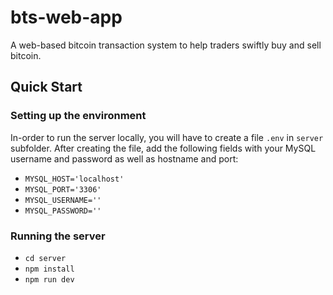 # bts-web-app
A web-based bitcoin transaction system to help traders swiftly buy and sell bitcoin. 

## Quick Start

### Setting up the environment
In-order to run the server locally, you will have to create a file `.env` in `server` subfolder.
After creating the file, add the following fields with your MySQL username and password as well as hostname and port:
 - `MYSQL_HOST='localhost'`
 - `MYSQL_PORT='3306'`
 - `MYSQL_USERNAME=''`
 - `MYSQL_PASSWORD=''`

### Running the server
 - `cd server`
 - `npm install`
 - `npm run dev`
